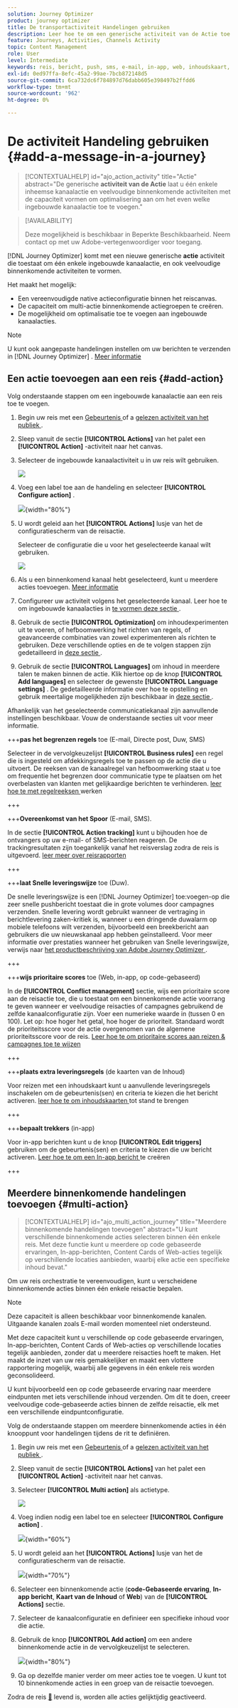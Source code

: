 ```yaml
---
solution: Journey Optimizer
product: journey optimizer
title: De transportactiviteit Handelingen gebruiken
description: Leer hoe te om een generische activiteit van de Actie toe te voegen om enige acties en multi-actie binnenkomende actiegroepen binnen het reiscanvas te vormen.
feature: Journeys, Activities, Channels Activity
topic: Content Management
role: User
level: Intermediate
keywords: reis, bericht, push, sms, e-mail, in-app, web, inhoudskaart, op code gebaseerde ervaring
exl-id: 0ed97ffa-8efc-45a2-99ae-7bcb872148d5
source-git-commit: 6ca732dc6f784897d76dabb605e398497b2ffdd6
workflow-type: tm+mt
source-wordcount: '962'
ht-degree: 0%

---
```


# De activiteit Handeling gebruiken {#add-a-message-in-a-journey}

>[!CONTEXTUALHELP]
>id="ajo_action_activity"
>title="Actie"
>abstract="De generische **activiteit van de Actie** laat u één enkele inheemse kanaalactie en veelvoudige binnenkomende activiteiten met de capaciteit vormen om optimalisering aan om het even welke ingebouwde kanaalactie toe te voegen."

>[!AVAILABILITY]
>
>Deze mogelijkheid is beschikbaar in Beperkte Beschikbaarheid. Neem contact op met uw Adobe-vertegenwoordiger voor toegang.

[!DNL Journey Optimizer] komt met een nieuwe generische **actie** activiteit die toestaat om één enkele ingebouwde kanaalactie, en ook veelvoudige binnenkomende activiteiten te vormen.

Het maakt het mogelijk:

* Een vereenvoudigde native actieconfiguratie binnen het reiscanvas.
* De capaciteit om multi-actie binnenkomende actiegroepen te creëren.
* De mogelijkheid om optimalisatie toe te voegen aan ingebouwde kanaalacties.

>[!NOTE]
>
>U kunt ook aangepaste handelingen instellen om uw berichten te verzenden in [!DNL Journey Optimizer] . [Meer informatie](#recommendation)

## Een actie toevoegen aan een reis  {#add-action}

Volg onderstaande stappen om een ingebouwde kanaalactie aan een reis toe te voegen.

1. Begin uw reis met een [ Gebeurtenis ](general-events.md) of a [ gelezen activiteit van het publiek ](read-audience.md).

1. Sleep vanuit de sectie **[!UICONTROL Actions]** van het palet een **[!UICONTROL Action]** -activiteit naar het canvas.

1. Selecteer de ingebouwde kanaalactiviteit u in uw reis wilt gebruiken.

   ![](assets/journey-action-type-cbe.png)

1. Voeg een label toe aan de handeling en selecteer **[!UICONTROL Configure action]** .

   ![](assets/journey-action-configure.png){width="80%"}

1. U wordt geleid aan het **[!UICONTROL Actions]** lusje van het de configuratiescherm van de reisactie.

   Selecteer de configuratie die u voor het geselecteerde kanaal wilt gebruiken.

   ![](assets/journey-action-actions-tab.png)

1. Als u een binnenkomend kanaal hebt geselecteerd, kunt u meerdere acties toevoegen. [Meer informatie](#multi-action)

1. Configureer uw activiteit volgens het geselecteerde kanaal. Leer hoe te om ingebouwde kanaalacties in [ te vormen deze sectie ](journeys-message.md).

1. Gebruik de sectie **[!UICONTROL Optimization]** om inhoudexperimenten uit te voeren, of hefboomwerking het richten van regels, of geavanceerde combinaties van zowel experimenteren als richten te gebruiken. Deze verschillende opties en de te volgen stappen zijn gedetailleerd in [ deze sectie ](../campaigns/campaigns-message-optimization.md).

1. Gebruik de sectie **[!UICONTROL Languages]** om inhoud in meerdere talen te maken binnen de actie. Klik hiertoe op de knop **[!UICONTROL Add languages]** en selecteer de gewenste **[!UICONTROL Language settings]** . De gedetailleerde informatie over hoe te opstelling en gebruik meertalige mogelijkheden zijn beschikbaar in [ deze sectie ](../content-management/multilingual-gs.md).

Afhankelijk van het geselecteerde communicatiekanaal zijn aanvullende instellingen beschikbaar. Vouw de onderstaande secties uit voor meer informatie.

+++**pas het begrenzen regels** toe (E-mail, Directe post, Duw, SMS)

Selecteer in de vervolgkeuzelijst **[!UICONTROL Business rules]** een regel die is ingesteld om afdekkingsregels toe te passen op de actie die u uitvoert. De reeksen van de kanaalregel van hefboomwerking staat u toe om frequentie het begrenzen door communicatie type te plaatsen om het overbelasten van klanten met gelijkaardige berichten te verhinderen. [ leer hoe te met regelreeksen ](../conflict-prioritization/rule-sets.md) werken

+++

+++**Overeenkomst van het Spoor** (E-mail, SMS).

In de sectie **[!UICONTROL Action tracking]** kunt u bijhouden hoe de ontvangers op uw e-mail- of SMS-berichten reageren. De trackingresultaten zijn toegankelijk vanaf het reisverslag zodra de reis is uitgevoerd. [ leer meer over reisrapporten ](../reports/journey-global-report-cja.md)

+++

+++**laat Snelle leveringswijze** toe (Duw).

De snelle leveringswijze is een [!DNL Journey Optimizer] toe:voegen-op die zeer snelle pushbericht toestaat die in grote volumes door campagnes verzenden. Snelle levering wordt gebruikt wanneer de vertraging in berichtlevering zaken-kritiek is, wanneer u een dringende duwalarm op mobiele telefoons wilt verzenden, bijvoorbeeld een breekbericht aan gebruikers die uw nieuwskanaal app hebben geïnstalleerd. Voor meer informatie over prestaties wanneer het gebruiken van Snelle leveringswijze, verwijs naar [ het productbeschrijving van Adobe Journey Optimizer ](https://helpx.adobe.com/legal/product-descriptions/adobe-journey-optimizer.html).

+++

+++**wijs prioritaire scores** toe (Web, in-app, op code-gebaseerd)

In de **[!UICONTROL Conflict management]** sectie, wijs een prioritaire score aan de reisactie toe, die u toestaat om een binnenkomende actie voorrang te geven wanneer er veelvoudige reisacties of campagnes gebruikend de zelfde kanaalconfiguratie zijn. Voer een numerieke waarde in (tussen 0 en 100). Let op: hoe hoger het getal, hoe hoger de prioriteit. Standaard wordt de prioriteitsscore voor de actie overgenomen van de algemene prioriteitsscore voor de reis. [ Leer hoe te om prioritaire scores aan reizen &amp; campagnes toe te wijzen ](../conflict-prioritization/priority-scores.md)

+++

+++**plaats extra leveringsregels** (de kaarten van de Inhoud)

Voor reizen met een inhoudskaart kunt u aanvullende leveringsregels inschakelen om de gebeurtenis(sen) en criteria te kiezen die het bericht activeren. [ leer hoe te om inhoudskaarten ](../content-card/create-content-card.md) tot stand te brengen

+++

+++**bepaalt trekkers** (in-app)

Voor in-app berichten kunt u de knop **[!UICONTROL Edit triggers]** gebruiken om de gebeurtenis(sen) en criteria te kiezen die uw bericht activeren. [ Leer hoe te om een In-app bericht ](../in-app/create-in-app.md) te creëren

+++

## Meerdere binnenkomende handelingen toevoegen {#multi-action}

>[!CONTEXTUALHELP]
>id="ajo_multi_action_journey"
>title="Meerdere binnenkomende handelingen toevoegen"
>abstract="U kunt verschillende binnenkomende acties selecteren binnen één enkele reis. Met deze functie kunt u meerdere op code gebaseerde ervaringen, In-app-berichten, Content Cards of Web-acties tegelijk op verschillende locaties aanbieden, waarbij elke actie een specifieke inhoud bevat."

Om uw reis orchestratie te vereenvoudigen, kunt u verscheidene binnenkomende acties binnen één enkele reisactie bepalen.

>[!NOTE]
>
>Deze capaciteit is alleen beschikbaar voor binnenkomende kanalen. Uitgaande kanalen zoals E-mail worden momenteel niet ondersteund.

Met deze capaciteit kunt u verschillende op code gebaseerde ervaringen, In-app-berichten, Content Cards of Web-acties op verschillende locaties tegelijk aanbieden, zonder dat u meerdere reisacties hoeft te maken. Het maakt de inzet van uw reis gemakkelijker en maakt een vlottere rapportering mogelijk, waarbij alle gegevens in één enkele reis worden geconsolideerd.

U kunt bijvoorbeeld een op code gebaseerde ervaring naar meerdere eindpunten met iets verschillende inhoud verzenden. Om dit te doen, creeer veelvoudige code-gebaseerde acties binnen de zelfde reisactie, elk met een verschillende eindpuntconfiguratie.

Volg de onderstaande stappen om meerdere binnenkomende acties in één knooppunt voor handelingen tijdens de rit te definiëren.

1. Begin uw reis met een [ Gebeurtenis ](general-events.md) of a [ gelezen activiteit van het publiek ](read-audience.md).

1. Sleep vanuit de sectie **[!UICONTROL Actions]** van het palet een **[!UICONTROL Action]** -activiteit naar het canvas.

1. Selecteer **[!UICONTROL Multi action]** als actietype.

   ![](assets/journey-multi-action.png)

1. Voeg indien nodig een label toe en selecteer **[!UICONTROL Configure action]** .

   ![](assets/journey-multi-action-configure.png){width="60%"}

1. U wordt geleid aan het **[!UICONTROL Actions]** lusje van het de configuratiescherm van de reisactie.

   ![](assets/journey-multi-action-configuration.png){width="70%"}

1. Selecteer een binnenkomende actie (**code-Gebaseerde ervaring**, **In-app bericht**, **Kaart van de Inhoud** of **Web**) van de **[!UICONTROL Actions]** sectie.

1. Selecteer de kanaalconfiguratie en definieer een specifieke inhoud voor die actie.

1. Gebruik de knop **[!UICONTROL Add action]** om een andere binnenkomende actie in de vervolgkeuzelijst te selecteren.

   ![](assets/journey-multi-action-add.png){width="80%"}

1. Ga op dezelfde manier verder om meer acties toe te voegen. U kunt tot 10 binnenkomende acties in een groep van de reisactie toevoegen.

Zodra de reis [&#128279;](publishing-the-journey.md) levend is, worden alle acties gelijktijdig geactiveerd.
<!--
## Next steps {#next}

Once your action is configured, you can design its content. [Learn more]-->
